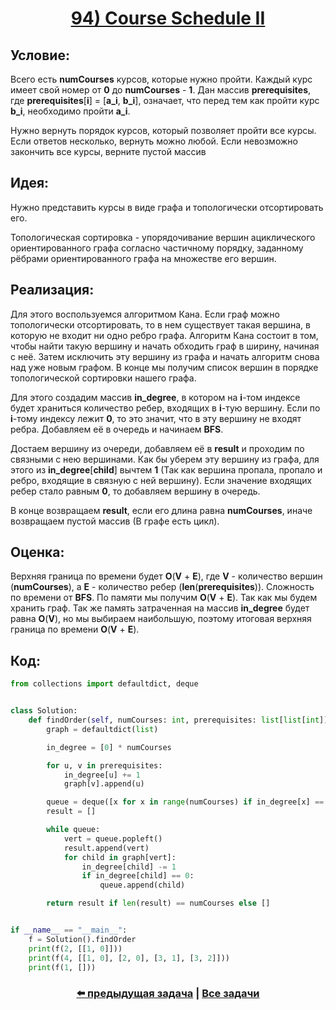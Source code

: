 <div align='center'>
<h1><a href='https://leetcode.com/problems/course-schedule-ii/description/'><strong>94) Course Schedule II</strong></a></h1>
</div>

## **Условие:**

Всего есть **numCourses** курсов, которые нужно пройти. Каждый курс имеет свой номер от **0** до **numCourses** - **1**. Дан массив **prerequisites**, где **prerequisites**[**i**] = [**a_i**, **b_i**], означает, что перед тем как пройти курс **b_i**, необходимо пройти **a_i**.

Нужно вернуть порядок курсов, который позволяет пройти все курсы. Если ответов несколько, вернуть можно любой. Если невозможно закончить все курсы, верните пустой массив

## **Идея:**

Нужно представить курсы в виде графа и топологически отсортировать его.

Топологическая сортировка - упорядочивание вершин ациклического ориентированного графа согласно частичному порядку, заданному рёбрами ориентированного графа на множестве его вершин.

## **Реализация:**

Для этого воспользуемся алгоритмом Кана. Если граф можно топологически отсортировать, то в нем существует такая вершина, в которую не входит ни одно ребро графа. Алгоритм Кана состоит в том, чтобы найти такую вершину и начать обходить граф в ширину, начиная с неё. Затем исключить эту вершину из графа и начать алгоритм снова над уже новым графом. В конце мы получим список вершин в порядке топологической сортировки нашего графа.

Для этого создадим массив **in_degree**, в котором на **i**-том индексе будет храниться количество ребер, входящих в **i**-тую вершину. Если по **i**-тому индексу лежит **0**, то это значит, что в эту вершину не входят ребра. Добавляем её в очередь и начинаем **BFS**.

Достаем вершину из очереди, добавляем её в **result** и проходим по связными с нею вершинами. Как бы уберем эту вершину из графа, для этого из **in_degree**[**child**] вычтем **1** (Так как вершина пропала, пропало и ребро, входящие в связную с ней вершину). Если значение входящих ребер стало равным **0**, то добавляем вершину в очередь.

В конце возвращаем **result**, если его длина равна **numCourses**, иначе возвращаем пустой массив (В графе есть цикл).



## **Оценка:**

Верхняя граница по времени будет **O**(**V** + **E**), где **V** - количество вершин (**numCourses**), а **E** - количество ребер (**len**(**prerequisites**)). Сложность по времени от **BFS**. По памяти мы получим **O**(**V** + **E**). Так как мы будем хранить граф. Так же память затраченная на массив **in_degree** будет равна **O**(**V**), но мы выбираем наибольшую, поэтому итоговая верхняя граница по времени **O**(**V** + **E**).

## Код:
```python
from collections import defaultdict, deque


class Solution:
    def findOrder(self, numCourses: int, prerequisites: list[list[int]]) -> list[int]:
        graph = defaultdict(list)

        in_degree = [0] * numCourses

        for u, v in prerequisites:
            in_degree[u] += 1
            graph[v].append(u)

        queue = deque([x for x in range(numCourses) if in_degree[x] == 0])
        result = []

        while queue:
            vert = queue.popleft()
            result.append(vert)
            for child in graph[vert]:
                in_degree[child] -= 1
                if in_degree[child] == 0:
                    queue.append(child)

        return result if len(result) == numCourses else []


if __name__ == "__main__":
    f = Solution().findOrder
    print(f(2, [[1, 0]]))
    print(f(4, [[1, 0], [2, 0], [3, 1], [3, 2]]))
    print(f(1, []))

```

<div align='center'><h3><a href='https://github.com/TAskMAster339/PythonAlgorithms/tree/main/93.Course%20Schedule'>⬅️ предыдущая задача</a>&nbsp;|&nbsp;<a href='https://github.com/TAskMAster339/PythonAlgorithms/tree/main/README.md'>Все задачи</a></h3></div>